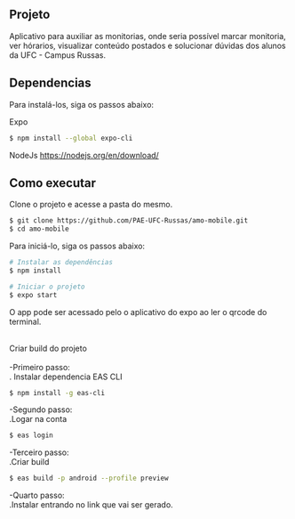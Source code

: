 ## Projeto

Aplicativo para auxiliar as monitorias, onde seria possível marcar monitoria, ver hórarios, visualizar conteúdo  postados e solucionar dúvidas dos alunos da UFC - Campus Russas.

## Dependencias

Para instalá-los, siga os passos abaixo:

Expo
```bash
$ npm install --global expo-cli
```

NodeJs
https://nodejs.org/en/download/

## Como executar

Clone o projeto e acesse a pasta do mesmo.

```bash
$ git clone https://github.com/PAE-UFC-Russas/amo-mobile.git
$ cd amo-mobile
```

Para iniciá-lo, siga os passos abaixo:
```bash
# Instalar as dependências
$ npm install

# Iniciar o projeto
$ expo start
```
O app pode ser acessado pelo o aplicativo do expo ao ler o qrcode do terminal.

</br>Criar build do projeto</br>
</br>-Primeiro passo: 
 </br>. Instalar dependencia EAS CLI 
  ```bash
  $ npm install -g eas-cli
  ```
  
-Segundo passo:</br>
  .Logar na conta
  ```bash
  $ eas login
  ```
  
-Terceiro passo:</br>
  .Criar build
  ```bash
  $ eas build -p android --profile preview
  ```

-Quarto passo:</br>
  .Instalar entrando no link que vai ser gerado.
